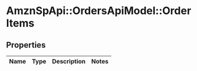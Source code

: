 # AmznSpApi::OrdersApiModel::OrderItems

## Properties
Name | Type | Description | Notes
------------ | ------------- | ------------- | -------------

